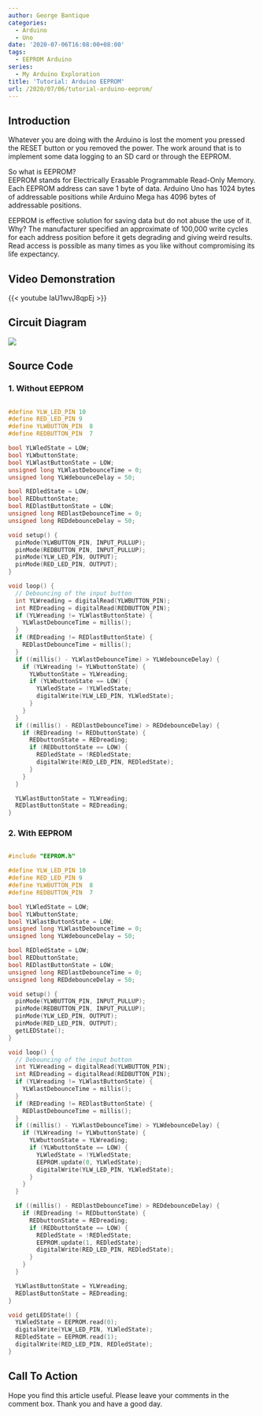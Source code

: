 ```yaml
---
author: George Bantique
categories:
  - Arduino
  - Uno
date: '2020-07-06T16:08:00+08:00'
tags:
  - EEPROM Arduino
series:
  - My Arduino Exploration
title: 'Tutorial: Arduino EEPROM'
url: /2020/07/06/tutorial-arduino-eeprom/
---
```


## **Introduction**

Whatever you are doing with the Arduino is lost the moment you pressed the RESET button or you removed the power. The work around that is to implement some data logging to an SD card or through the EEPROM.

So what is EEPROM?  
EEPROM stands for Electrically Erasable Programmable Read-Only Memory. Each EEPROM address can save 1 byte of data. Arduino Uno has 1024 bytes of addressable positions while Arduino Mega has 4096 bytes of addressable positions.

EEPROM is effective solution for saving data but do not abuse the use of it. Why? The manufacturer specified an approximate of 100,000 write cycles for each address position before it gets degrading and giving weird results. Read access is possible as many times as you like without compromising its life expectancy.

## **Video Demonstration**

{{< youtube IaU1wvJ8qpEj >}}

## **Circuit Diagram**

![](/images/Arduino_EEPROM-Diagram.png)

## **Source Code**  

### 1. Without EEPROM

```cpp { lineNos="true" wrap="true" }

#define YLW_LED_PIN 10
#define RED_LED_PIN 9
#define YLWBUTTON_PIN  8
#define REDBUTTON_PIN  7

bool YLWledState = LOW;
bool YLWbuttonState;
bool YLWlastButtonState = LOW;
unsigned long YLWlastDebounceTime = 0;
unsigned long YLWdebounceDelay = 50;

bool REDledState = LOW;
bool REDbuttonState;
bool REDlastButtonState = LOW;
unsigned long REDlastDebounceTime = 0;
unsigned long REDdebounceDelay = 50;

void setup() {
  pinMode(YLWBUTTON_PIN, INPUT_PULLUP);
  pinMode(REDBUTTON_PIN, INPUT_PULLUP);
  pinMode(YLW_LED_PIN, OUTPUT);
  pinMode(RED_LED_PIN, OUTPUT);
}

void loop() {
  // Debouncing of the input button
  int YLWreading = digitalRead(YLWBUTTON_PIN);
  int REDreading = digitalRead(REDBUTTON_PIN);
  if (YLWreading != YLWlastButtonState) {
    YLWlastDebounceTime = millis();
  }
  if (REDreading != REDlastButtonState) {
    REDlastDebounceTime = millis();
  }
  if ((millis() - YLWlastDebounceTime) > YLWdebounceDelay) {
    if (YLWreading != YLWbuttonState) {
      YLWbuttonState = YLWreading;
      if (YLWbuttonState == LOW) {
        YLWledState = !YLWledState;
        digitalWrite(YLW_LED_PIN, YLWledState);
      }
    }
  }
  if ((millis() - REDlastDebounceTime) > REDdebounceDelay) {
    if (REDreading != REDbuttonState) {
      REDbuttonState = REDreading;
      if (REDbuttonState == LOW) {
        REDledState = !REDledState;
        digitalWrite(RED_LED_PIN, REDledState);
      }
    }
  }

  YLWlastButtonState = YLWreading;
  REDlastButtonState = REDreading;
}
```

### 2. With EEPROM

```cpp { lineNos="true" wrap="true" }

#include "EEPROM.h"

#define YLW_LED_PIN 10
#define RED_LED_PIN 9
#define YLWBUTTON_PIN  8
#define REDBUTTON_PIN  7

bool YLWledState = LOW;
bool YLWbuttonState;
bool YLWlastButtonState = LOW;
unsigned long YLWlastDebounceTime = 0;
unsigned long YLWdebounceDelay = 50;

bool REDledState = LOW;
bool REDbuttonState;
bool REDlastButtonState = LOW;
unsigned long REDlastDebounceTime = 0;
unsigned long REDdebounceDelay = 50;

void setup() {
  pinMode(YLWBUTTON_PIN, INPUT_PULLUP);
  pinMode(REDBUTTON_PIN, INPUT_PULLUP);
  pinMode(YLW_LED_PIN, OUTPUT);
  pinMode(RED_LED_PIN, OUTPUT);
  getLEDState();
}

void loop() {
  // Debouncing of the input button
  int YLWreading = digitalRead(YLWBUTTON_PIN);
  int REDreading = digitalRead(REDBUTTON_PIN);
  if (YLWreading != YLWlastButtonState) {
    YLWlastDebounceTime = millis();
  }
  if (REDreading != REDlastButtonState) {
    REDlastDebounceTime = millis();
  }
  if ((millis() - YLWlastDebounceTime) > YLWdebounceDelay) {
    if (YLWreading != YLWbuttonState) {
      YLWbuttonState = YLWreading;
      if (YLWbuttonState == LOW) {
        YLWledState = !YLWledState;
        EEPROM.update(0, YLWledState);
        digitalWrite(YLW_LED_PIN, YLWledState);
      }
    }
  }

  if ((millis() - REDlastDebounceTime) > REDdebounceDelay) {
    if (REDreading != REDbuttonState) {
      REDbuttonState = REDreading;
      if (REDbuttonState == LOW) {
        REDledState = !REDledState;
        EEPROM.update(1, REDledState);
        digitalWrite(RED_LED_PIN, REDledState);
      }
    }
  }

  YLWlastButtonState = YLWreading;
  REDlastButtonState = REDreading;
}

void getLEDState() {
  YLWledState = EEPROM.read(0);
  digitalWrite(YLW_LED_PIN, YLWledState);
  REDledState = EEPROM.read(1);
  digitalWrite(RED_LED_PIN, REDledState);
}
```

## **Call To Action**

Hope you find this article useful. Please leave your comments in the comment box.
Thank you and have a good day.

